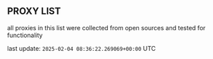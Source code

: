 ## PROXY LIST

all proxies in this list were collected from open sources and tested for functionality

last update: `2025-02-04 08:36:22.269069+00:00` UTC